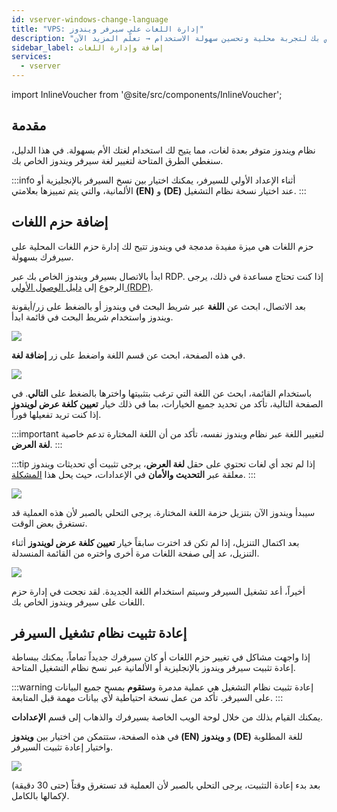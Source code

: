 ```yaml
---
id: vserver-windows-change-language
title: "VPS: إدارة اللغات على سيرفر ويندوز"
description: "اكتشف كيف تخصص إعدادات لغة سيرفر ويندوز الخاص بك لتجربة محلية وتحسين سهولة الاستخدام → تعلّم المزيد الآن"
sidebar_label: إضافة وإدارة اللغات
services:
  - vserver
---
```


import InlineVoucher from '@site/src/components/InlineVoucher';

## مقدمة

نظام ويندوز متوفر بعدة لغات، مما يتيح لك استخدام لغتك الأم بسهولة. في هذا الدليل، سنغطي الطرق المتاحة لتغيير لغة سيرفر ويندوز الخاص بك.

:::info
أثناء الإعداد الأولي للسيرفر، يمكنك اختيار بين نسخ السيرفر بالإنجليزية أو الألمانية، والتي يتم تمييزها بعلامتي **(EN)** و **(DE)** عند اختيار نسخة نظام التشغيل.
:::

<InlineVoucher />

## إضافة حزم اللغات

حزم اللغات هي ميزة مفيدة مدمجة في ويندوز تتيح لك إدارة حزم اللغات المحلية على سيرفرك بسهولة.

ابدأ بالاتصال بسيرفر ويندوز الخاص بك عبر RDP. إذا كنت تحتاج مساعدة في ذلك، يرجى الرجوع إلى [دليل الوصول الأولي (RDP)](vserver-windows-userdp.md).

بعد الاتصال، ابحث عن **اللغة** عبر شريط البحث في ويندوز أو بالضغط على زر/أيقونة ويندوز واستخدام شريط البحث في قائمة ابدأ.

![](https://screensaver01.zap-hosting.com/index.php/s/iwnxdwsYHPy9AMP/preview)

في هذه الصفحة، ابحث عن قسم اللغة واضغط على زر **إضافة لغة**.

![](https://screensaver01.zap-hosting.com/index.php/s/EJxNz66LPBDiE9J/preview)

باستخدام القائمة، ابحث عن اللغة التي ترغب بتثبيتها واخترها بالضغط على **التالي**. في الصفحة التالية، تأكد من تحديد جميع الخيارات، بما في ذلك خيار **تعيين كلغة عرض لويندوز** إذا كنت تريد تفعيلها فوراً.

:::important
لتغيير اللغة عبر نظام ويندوز نفسه، تأكد من أن اللغة المختارة تدعم خاصية **لغة العرض**.
:::

:::tip
إذا لم تجد أي لغات تحتوي على حقل **لغة العرض**، يرجى تثبيت أي تحديثات ويندوز معلقة عبر **التحديث والأمان** في الإعدادات، حيث يحل هذا [المشكلة](https://learn.microsoft.com/en-us/troubleshoot/windows-server/shell-experience/cannot-configure-language-pack-windows-server-desktop-experience).
:::

![](https://screensaver01.zap-hosting.com/index.php/s/ZENz49zaSmkLNER/preview)

سيبدأ ويندوز الآن بتنزيل حزمة اللغة المختارة. يرجى التحلي بالصبر لأن هذه العملية قد تستغرق بعض الوقت.

بعد اكتمال التنزيل، إذا لم تكن قد اخترت سابقاً خيار **تعيين كلغة عرض لويندوز** أثناء التنزيل، عد إلى صفحة اللغات مرة أخرى واختره من القائمة المنسدلة.

![](https://screensaver01.zap-hosting.com/index.php/s/Ee3rMKzXTidr9Jk/preview)

أخيراً، أعد تشغيل السيرفر وسيتم استخدام اللغة الجديدة. لقد نجحت في إدارة حزم اللغات على سيرفر ويندوز الخاص بك.

## إعادة تثبيت نظام تشغيل السيرفر

إذا واجهت مشاكل في تغيير حزم اللغات أو كان سيرفرك جديداً تماماً، يمكنك ببساطة إعادة تثبيت سيرفر ويندوز بالإنجليزية أو الألمانية عبر نسخ نظام التشغيل المتاحة.

:::warning
إعادة تثبيت نظام التشغيل هي عملية مدمرة و**ستقوم** بمسح جميع البيانات على السيرفر. تأكد من عمل نسخة احتياطية لأي بيانات مهمة قبل المتابعة.
:::

يمكنك القيام بذلك من خلال لوحة الويب الخاصة بسيرفرك والذهاب إلى قسم **الإعدادات**.

في هذه الصفحة، ستتمكن من اختيار بين **ويندوز (EN)** و **ويندوز (DE)** للغة المطلوبة واختيار إعادة تثبيت السيرفر.

![](https://screensaver01.zap-hosting.com/index.php/s/gxw8pKDr8sBBTHQ/preview)

بعد بدء إعادة التثبيت، يرجى التحلي بالصبر لأن العملية قد تستغرق وقتاً (حتى 30 دقيقة) لإكمالها بالكامل.

<InlineVoucher />